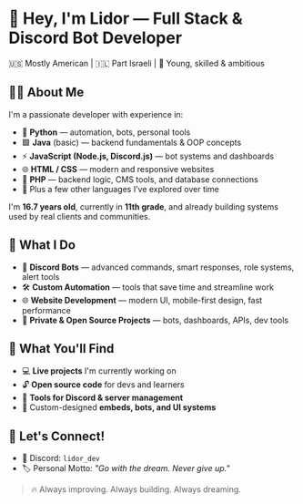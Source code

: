 # 👋 Hey, I'm **Lidor** — Full Stack & Discord Bot Developer  
🇺🇸 Mostly American | 🇮🇱 Part Israeli | 🧠 Young, skilled & ambitious

## 👨‍💻 About Me  
I'm a passionate developer with experience in:

- 🐍 **Python** — automation, bots, personal tools  
- 🟩 **Java** (basic) — backend fundamentals & OOP concepts  
- ⚡ **JavaScript (Node.js, Discord.js)** — bot systems and dashboards  
- 🌐 **HTML / CSS** — modern and responsive websites  
- 🐘 **PHP** — backend logic, CMS tools, and database connections  
- 🧩 Plus a few other languages I’ve explored over time

I'm **16.7 years old**, currently in **11th grade**, and already building systems used by real clients and communities.

## 🚀 What I Do
- 🤖 **Discord Bots** — advanced commands, smart responses, role systems, alert tools  
- 🛠️ **Custom Automation** — tools that save time and streamline work  
- 🌐 **Website Development** — modern UI, mobile-first design, fast performance  
- 🔐 **Private & Open Source Projects** — bots, dashboards, APIs, dev tools

## 📁 What You'll Find
- 💻 **Live projects** I'm currently working on  
- 🔓 **Open source code** for devs and learners  
- 🧰 **Tools for Discord & server management**  
- 🎨 Custom-designed **embeds, bots, and UI systems**

## 🤝 Let's Connect!
- 💬 Discord: `lidor_dev`  
- 🏷️ Personal Motto: *"Go with the dream. Never give up."*  

> 🔥 Always improving. Always building. Always dreaming.